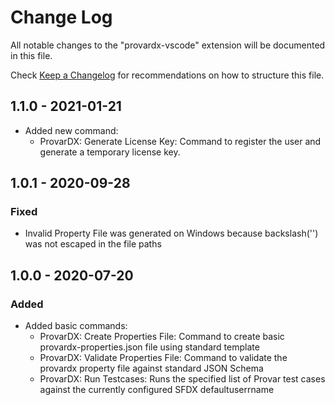# Change Log

All notable changes to the "provardx-vscode" extension will be documented in this file.

Check [Keep a Changelog](http://keepachangelog.com/) for recommendations on how to structure this file.

## 1.1.0 - 2021-01-21

-   Added new command:
    -   ProvarDX: Generate License Key: Command to register the user and generate a temporary license key.

## 1.0.1 - 2020-09-28

### Fixed

-   Invalid Property File was generated on Windows because backslash('\') was not escaped in the file paths

## 1.0.0 - 2020-07-20

### Added

-   Added basic commands:
    -   ProvarDX: Create Properties File: Command to create basic provardx-properties.json file using standard template
    -   ProvarDX: Validate Properties File: Command to validate the provardx property file against standard JSON Schema
    -   ProvarDX: Run Testcases: Runs the specified list of Provar test cases against the currently configured SFDX defaultuserrname
